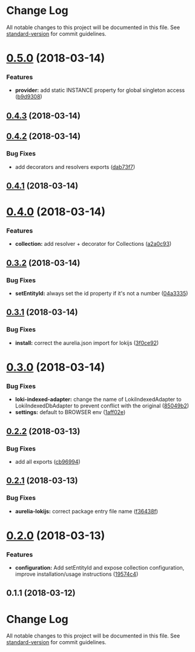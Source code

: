 # Change Log

All notable changes to this project will be documented in this file. See [standard-version](https://github.com/conventional-changelog/standard-version) for commit guidelines.

<a name="0.5.0"></a>
# [0.5.0](https://github.com/fkleuver/aurelia-lokijs/compare/v0.4.3...v0.5.0) (2018-03-14)


### Features

* **provider:** add static INSTANCE property for global singleton access ([b9d9308](https://github.com/fkleuver/aurelia-lokijs/commit/b9d9308))



<a name="0.4.3"></a>
## [0.4.3](https://github.com/fkleuver/aurelia-lokijs/compare/v0.4.2...v0.4.3) (2018-03-14)



<a name="0.4.2"></a>
## [0.4.2](https://github.com/fkleuver/aurelia-lokijs/compare/v0.4.1...v0.4.2) (2018-03-14)


### Bug Fixes

* add decorators and resolvers exports ([dab73f7](https://github.com/fkleuver/aurelia-lokijs/commit/dab73f7))



<a name="0.4.1"></a>
## [0.4.1](https://github.com/fkleuver/aurelia-lokijs/compare/v0.4.0...v0.4.1) (2018-03-14)



<a name="0.4.0"></a>
# [0.4.0](https://github.com/fkleuver/aurelia-lokijs/compare/v0.3.2...v0.4.0) (2018-03-14)


### Features

* **collection:** add resolver + decorator for Collections ([a2a0c93](https://github.com/fkleuver/aurelia-lokijs/commit/a2a0c93))



<a name="0.3.2"></a>
## [0.3.2](https://github.com/fkleuver/aurelia-lokijs/compare/v0.3.1...v0.3.2) (2018-03-14)


### Bug Fixes

* **setEntityId:** always set the id property if it's not a number ([04a3335](https://github.com/fkleuver/aurelia-lokijs/commit/04a3335))



<a name="0.3.1"></a>
## [0.3.1](https://github.com/fkleuver/aurelia-lokijs/compare/v0.3.0...v0.3.1) (2018-03-14)


### Bug Fixes

* **install:** correct the aurelia.json import for lokijs ([3f0ce92](https://github.com/fkleuver/aurelia-lokijs/commit/3f0ce92))



<a name="0.3.0"></a>
# [0.3.0](https://github.com/fkleuver/aurelia-lokijs/compare/v0.2.2...v0.3.0) (2018-03-14)


### Bug Fixes

* **loki-indexed-adapter:** change the name of LokiIndexedAdapter to LokiIndexedDbAdapter to prevent conflict with the original ([85049b2](https://github.com/fkleuver/aurelia-lokijs/commit/85049b2))
* **settings:** default to BROWSER env ([1aff02e](https://github.com/fkleuver/aurelia-lokijs/commit/1aff02e))



<a name="0.2.2"></a>
## [0.2.2](https://github.com/fkleuver/aurelia-lokijs/compare/v0.2.1...v0.2.2) (2018-03-13)


### Bug Fixes

* add all exports ([cb96994](https://github.com/fkleuver/aurelia-lokijs/commit/cb96994))



<a name="0.2.1"></a>
## [0.2.1](https://github.com/fkleuver/aurelia-lokijs/compare/v0.2.0...v0.2.1) (2018-03-13)


### Bug Fixes

* **aurelia-lokijs:** correct package entry file name ([f36438f](https://github.com/fkleuver/aurelia-lokijs/commit/f36438f))



<a name="0.2.0"></a>
# [0.2.0](https://github.com/fkleuver/aurelia-lokijs/compare/v0.1.1...v0.2.0) (2018-03-13)


### Features

* **configuration:** Add setEntityId and expose collection configuration, improve installation/usage instructions ([19574c4](https://github.com/fkleuver/aurelia-lokijs/commit/19574c4))



<a name="0.1.1"></a>
## 0.1.1 (2018-03-12)



# Change Log

All notable changes to this project will be documented in this file. See [standard-version](https://github.com/conventional-changelog/standard-version) for commit guidelines.
